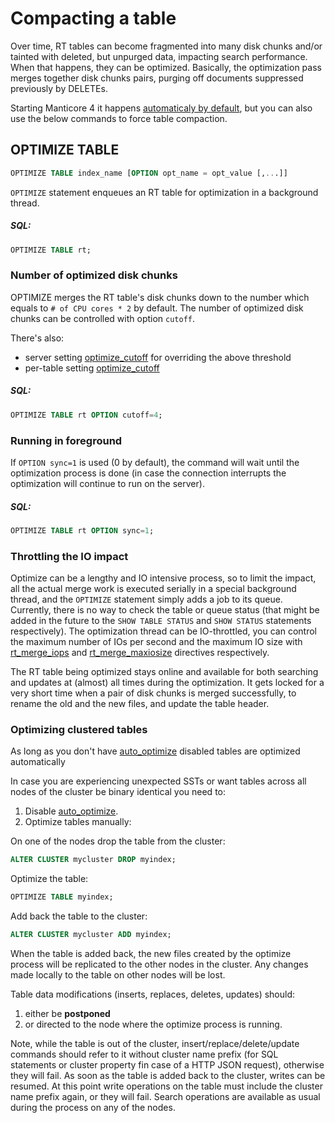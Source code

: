 # Compacting a table

Over time, RT tables can become fragmented into many disk chunks and/or tainted with deleted, but unpurged data, impacting search performance. When that happens, they can be optimized. Basically, the optimization pass merges together disk chunks pairs, purging off documents suppressed previously by DELETEs.

Starting Manticore 4 it happens [automaticaly by default](../Server_settings/Searchd.md#auto_optimize), but you can also use the below commands to force table compaction.

## OPTIMIZE TABLE

<!-- example optimize -->
```sql
OPTIMIZE TABLE index_name [OPTION opt_name = opt_value [,...]]
```

`OPTIMIZE` statement enqueues an RT table for optimization in a background thread.

<!-- intro -->
##### SQL:

<!-- request SQL -->

```sql
OPTIMIZE TABLE rt;
```
<!-- end -->

### Number of optimized disk chunks

<!-- example optimize_cutoff -->

OPTIMIZE merges the RT table's disk chunks down to the number which equals to `# of CPU cores * 2` by default.  The number of optimized disk chunks can be controlled with option `cutoff`.

There's also:
* server setting [optimize_cutoff](../Server_settings/Searchd.md#optimize_cutoff) for overriding the above threshold
* per-table setting [optimize_cutoff](../Creating_a_table/Local_tables/Plain_and_real-time_table_settings.md#optimize_cutoff)

<!-- intro -->
##### SQL:

<!-- request SQL -->

```sql
OPTIMIZE TABLE rt OPTION cutoff=4;
```
<!-- end -->

### Running in foreground

<!-- example optimize_sync -->

If `OPTION sync=1` is used (0 by default), the command will wait until the optimization process is done (in case the connection interrupts the optimization will continue to run on the server).

<!-- intro -->
##### SQL:

<!-- request SQL -->

```sql
OPTIMIZE TABLE rt OPTION sync=1;
```
<!-- end -->

### Throttling the IO impact

Optimize can be a lengthy and IO intensive process, so to limit the impact, all the actual merge work is executed serially in a special background thread, and the `OPTIMIZE` statement simply adds a job to its queue. Currently, there is no way to check the table or queue status (that might be added in the future to the `SHOW TABLE STATUS` and `SHOW STATUS` statements respectively). The optimization thread can be IO-throttled, you can control the maximum number of IOs per second and the maximum IO size with [rt_merge_iops](../Server_settings/Searchd.md#rt_merge_iops) and [rt_merge_maxiosize](../Server_settings/Searchd.md#rt_merge_maxiosize) directives respectively.

The RT table being optimized stays online and available for both searching and updates at (almost) all times during the optimization. It gets locked for a very short time when a pair of disk chunks is merged successfully, to rename the old and the new files, and update the table header.

### Optimizing clustered tables

As long as you don't have [auto_optimize](../Server_settings/Searchd.md#auto_optimize) disabled tables are optimized automatically

In case you are experiencing unexpected SSTs or want tables across all nodes of the cluster be binary identical you need to:
1. Disable [auto_optimize](../Server_settings/Searchd.md#auto_optimize).
2. Optimize tables manually:
<!-- example cluster_manual_drop -->
On one of the nodes drop the table from the cluster:
<!-- request SQL -->
```sql
ALTER CLUSTER mycluster DROP myindex;
```
<!-- end -->
<!-- example cluster_manual_optimize -->
Optimize the table:
<!-- request SQL -->
```sql
OPTIMIZE TABLE myindex;
```
<!-- end -->
<!-- example cluster_manual_add -->
Add back the table to the cluster:
<!-- request SQL -->
```sql
ALTER CLUSTER mycluster ADD myindex;
```
<!-- end -->
When the table is added back, the new files created by the optimize process will be replicated to the other nodes in the cluster.
Any changes made locally to the table on other nodes will be lost.

Table data modifications (inserts, replaces, deletes, updates) should:
1. either be **postponed**
2. or directed to the node where the optimize process is running.

Note, while the table is out of the cluster, insert/replace/delete/update commands should refer to it without cluster name prefix (for SQL statements or cluster property fin case of a HTTP JSON request), otherwise they will fail.
As soon as the table is added back to the cluster, writes can be resumed. At this point write operations on the table must include the cluster name prefix again, or they will fail.
Search operations are available as usual during the process on any of the nodes.
